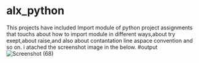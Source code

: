 # alx_python
This projects have included Import module of python project assignments that touchs about how to import module in different ways,about try exept,about raise,and also about contantation line aspace convention and so on. i atached the screenshot image in the below.
#output
![Screenshot (68)](https://github.com/abdureuf/alx_python/assets/103613880/723fc3dc-b9b7-4cf7-a785-e410c348619f)
